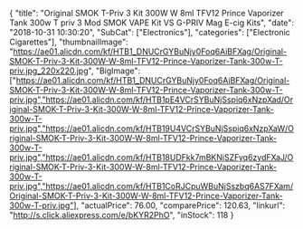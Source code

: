 {
	"title": "Original SMOK T-Priv 3 Kit 300W W  8ml TFV12 Prince Vaporizer Tank 300w T priv 3 Mod SMOK VAPE Kit VS G-PRIV Mag E-cig Kits",
	"date": "2018-10-31 10:30:20",
	"SubCat": ["Electronics"],
	"categories": ["Electronic Cigarettes"],
	"thumbnailImage": "https://ae01.alicdn.com/kf/HTB1_DNUCrGYBuNjy0Foq6AiBFXag/Original-SMOK-T-Priv-3-Kit-300W-W-8ml-TFV12-Prince-Vaporizer-Tank-300w-T-priv.jpg_220x220.jpg",
	"BigImage": ["https://ae01.alicdn.com/kf/HTB1_DNUCrGYBuNjy0Foq6AiBFXag/Original-SMOK-T-Priv-3-Kit-300W-W-8ml-TFV12-Prince-Vaporizer-Tank-300w-T-priv.jpg","https://ae01.alicdn.com/kf/HTB1pE4VCrSYBuNjSspiq6xNzpXad/Original-SMOK-T-Priv-3-Kit-300W-W-8ml-TFV12-Prince-Vaporizer-Tank-300w-T-priv.jpg","https://ae01.alicdn.com/kf/HTB19U4VCrSYBuNjSspiq6xNzpXaW/Original-SMOK-T-Priv-3-Kit-300W-W-8ml-TFV12-Prince-Vaporizer-Tank-300w-T-priv.jpg","https://ae01.alicdn.com/kf/HTB18UDFkk7mBKNjSZFyq6zydFXaJ/Original-SMOK-T-Priv-3-Kit-300W-W-8ml-TFV12-Prince-Vaporizer-Tank-300w-T-priv.jpg","https://ae01.alicdn.com/kf/HTB1CoRJCpuWBuNjSszbq6AS7FXam/Original-SMOK-T-Priv-3-Kit-300W-W-8ml-TFV12-Prince-Vaporizer-Tank-300w-T-priv.jpg"],
	"actualPrice": 76.00,
	"comparePrice": 120.63,
	"linkurl": "http://s.click.aliexpress.com/e/bKYR2PhO",
	"inStock": 118
}
